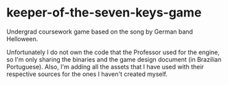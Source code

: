 # keeper-of-the-seven-keys-game

Undergrad coursework game based on the song by German band Helloween.

Unfortunately I do not own the code that the Professor used for the engine, so I'm only sharing the binaries and the game design document (in Brazilian Portuguese).
Also, I'm adding all the assets that I have used with their respective sources for the ones I haven't created myself.
